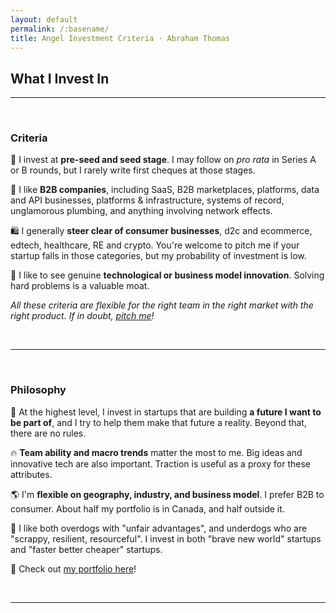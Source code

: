 ```yaml
---
layout: default
permalink: /:basename/
title: Angel Investment Criteria · Abraham Thomas
---
```


## What I Invest In

----

<br/> 

### Criteria

🌱 I invest at **pre-seed and seed stage**. I may follow on *pro rata* in Series A or B rounds, but I rarely write first cheques at those stages.

📡 I like **B2B companies**, including SaaS, B2B marketplaces, platforms, data and API businesses, platforms & infrastructure, systems of record, unglamorous plumbing, and anything involving network effects.  

🛍 I generally **steer clear of consumer businesses**, d2c and ecommerce, edtech, healthcare, RE and crypto.  You're welcome to pitch me if your startup falls in those categories, but my probability of investment is low.

🚀 I like to see genuine **technological or business model innovation**.  Solving hard problems is a valuable moat.

*All these criteria are flexible for the right team in the right market with the right product.  If in doubt, [pitch me](/pitch-me)!*


<br/>

----

<br/>


### Philosophy

🔮 At the highest level, I invest in startups that are building **a future I want to be part of**, and I try to help them make that future a reality. Beyond that, there are no rules.

🔥 **Team ability and macro trends** matter the most to me. Big ideas and innovative tech are also important. Traction is useful as a proxy for these attributes. 

🌎 I'm **flexible on geography, industry, and business model**. I prefer B2B to consumer. About half my portfolio is in Canada, and half outside it.

🐶 I like both overdogs with "unfair advantages", and underdogs who are "scrappy, resilient, resourceful". I invest in both "brave new world" startups and "faster better cheaper" startups. 

💼 Check out [my portfolio here](/portfolio)!


<br/>

----

<br/>
